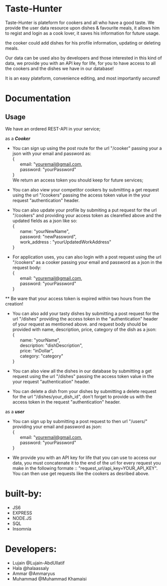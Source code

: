 # Taste-Hunter

Taste-Hunter is plateform for cookers and all who have a good taste. We provide the user data resource upon dishes & favourite meals, it allows him to regist and login as a cook lover,
it saves his information for future usage.

the cooker could add dishes for his profile information, updating or deleting meals. 

Our data can be used also by developers and those interested in this kind of data, we provide you with an API key for life, for you to have access to all the cookers and the dishes we have in our database! 

It is an easy plateform, convenience editing, and most importantly *secured*!


# Documentation
## Usage
We have an ordered REST-API in your service;

as a ***Cooker***   

- You can sign up using the post route for the url "/cooker" passing your a json with your email and password as:  
{  
 &nbsp;&nbsp;&nbsp;&nbsp;&nbsp;&nbsp;email: "youremail@gmail.com,  
 &nbsp;&nbsp;&nbsp;&nbsp;&nbsp;&nbsp;password: "yourPassword"  
}  
We return an access token you should keep for future services;

- You can also view your competitor cookers by submitting a get request using the url "/cookers" passing the access token value in the your request "authentication" header.  

- You can also update your profile by submiting a put request for the url "/cookers" and providing your access token as clearefied above and the updated fields as a json like so:  
{  
&nbsp;&nbsp;&nbsp;&nbsp;&nbsp;&nbsp;name: "yourNewName",  
&nbsp;&nbsp;&nbsp;&nbsp;&nbsp;&nbsp;password: "newPassword",   
&nbsp;&nbsp;&nbsp;&nbsp;&nbsp;&nbsp;work_address : "yourUpdatedWorkAddress"  
}  

- For application uses, you can also login with a post request using the url "/cookers" as a cooker passing your email and password as a json in the request body:  
{  
&nbsp;&nbsp;&nbsp;&nbsp;&nbsp;&nbsp;email: "youremail@gmail.com,  
&nbsp;&nbsp;&nbsp;&nbsp;&nbsp;&nbsp;password: "yourPassword"  
}  

** Be ware that your access token is expired within two hours from the creation!

- You can also add your tasty dishes by submitting a post request for the url "/dishes" providing the access token in the "authentication" header of your request as mentioned above. and request body should be provided with name, description, price, category of the dish as a json:  
{  
  &nbsp;&nbsp;&nbsp;&nbsp;&nbsp;&nbsp;name: "yourName",  
  &nbsp;&nbsp;&nbsp;&nbsp;&nbsp;&nbsp;description: "dishDescription",   
  &nbsp;&nbsp;&nbsp;&nbsp;&nbsp;&nbsp;price: "inDollar",  
  &nbsp;&nbsp;&nbsp;&nbsp;&nbsp;&nbsp;category: "category"  
}

- You can also view all the dishes in our database by submitting a get request using the url "/dishes" passing the access token value in the your request "authentication" header.

- You can delete a dish from your dishes by submitting a delete request for the url "/dishes/your_dish_id", don't forget to provide us with the access token in the request "authentication" header.


as a ***user***

- You can sign up by submitting a post request to then url "/users/" providing your email and password as json:  
{  
&nbsp;&nbsp;&nbsp;&nbsp;&nbsp;&nbsp;email: "youremail@gmail.com,  
&nbsp;&nbsp;&nbsp;&nbsp;&nbsp;&nbsp;password: "yourPassword"  
}  

- We provide you with an API key for life that you can use to access our data, you must concatenate it to the end of the url for every request you make in the following formate :: "request_url/api_key=YOUR_API_KEY".  
You can then use get requests like the cookers as desribed above.

# built-by:
- JS6
- EXPRESS
- NODE.JS
- SQL
- Insomnia

# Developers:
- Lujain @Lujain-AbdUllatif
- Hala @halaassaly
- Ammar @Ammaryus
- Muhammad @Muhammad Khamaisi
